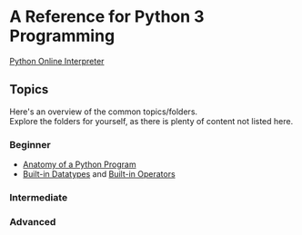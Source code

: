 # A Reference for Python 3 Programming 
[Python Online Interpreter](https://www.programiz.com/python-programming/online-compiler/)

## Topics
Here's an overview of the common topics/folders. <br /> 
Explore the folders for yourself, as there is plenty of content not listed here.

### Beginner
- [Anatomy of a Python Program](https://github.com/EthanC2/Notes-and-Writeups/blob/main/Python/Anatomy%20of%20%20a%20Python%20Program.md)
- [Built-in Datatypes](https://github.com/EthanC2/Notes-and-Writeups/blob/main/Python/Data%20and%20Datatypes/Built-in%20Types.md) and [Built-in Operators](https://github.com/EthanC2/Notes-and-Writeups/blob/main/Python/Data%20and%20Datatypes/Built-in%20Operators.md)

### Intermediate

### Advanced
